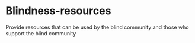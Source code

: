 # Blindness-resources
Provide resources that can be used by the blind community and those who support the blind community 
